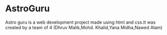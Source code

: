 # AstroGuru
Astro guru is a web development project made using html and css.It was created by a team of 4 (Dhruv Malik,Mohd. Khalid,Yana Midha,Nawed Alam)
